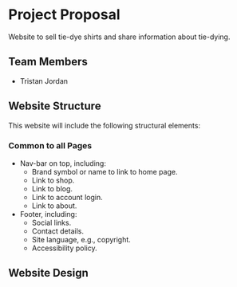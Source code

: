 
# Project Proposal

Website to sell tie-dye shirts and share information about tie-dying. 

## Team Members

* Tristan Jordan 

## Website Structure

This website will include the following structural elements:

### Common to all Pages

* Nav-bar on top, including:
    - Brand symbol or name to link to home page.
    - Link to shop.
    - Link to blog. 
    - Link to account login. 
    - Link to about. 
* Footer, including:
    - Social links.
    - Contact details.
    - Site language, e.g., copyright. 
    - Accessibility policy.

## Website Design
